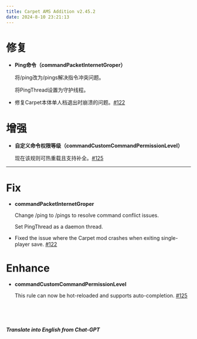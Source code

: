 ```yaml
---
title: Carpet AMS Addition v2.45.2
date: 2024-8-10 23:21:13
---
```


# 修复

- **Ping命令（commandPacketInternetGroper）**

  将/ping改为/pings解决指令冲突问题。
  
  将PingThread设置为守护线程。
  
- 修复Carpet本体单人档退出时崩溃的问题。[#122](https://github.com/Minecraft-AMS/Carpet-AMS-Addition/pull/122)



# 增强

- **自定义命令权限等级（commandCustomCommandPermissionLevel）**

  现在该规则可热重载且支持补全。[#125](https://github.com/Minecraft-AMS/Carpet-AMS-Addition/pull/125)



---



# Fix

- **commandPacketInternetGroper**

  Change /ping to /pings to resolve command conflict issues.
  
  Set PingThread as a daemon thread.
  
- Fixed the issue where the Carpet mod crashes when exiting single-player save. [#122](https://github.com/Minecraft-AMS/Carpet-AMS-Addition/pull/122)



# Enhance

- **commandCustomCommandPermissionLevel**

  This rule can now be hot-reloaded and supports auto-completion. [#125](https://github.com/Minecraft-AMS/Carpet-AMS-Addition/pull/125)

&emsp;

&emsp;

***Translate into English from Chat-GPT***


